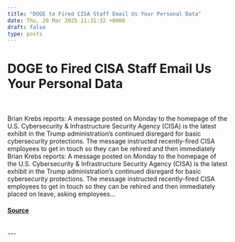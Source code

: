 ```yaml
---
title: "DOGE to Fired CISA Staff Email Us Your Personal Data"
date: Thu, 20 Mar 2025 11:31:32 +0000
draft: false
type: posts
---
```

# DOGE to Fired CISA Staff Email Us Your Personal Data

<br/>

<br/>
Brian Krebs reports: A message posted on Monday to the homepage of the U.S. Cybersecurity &#38; Infrastructure Security Agency (CISA) is the latest exhibit in the Trump administration’s continued disregard for basic cybersecurity protections. The message instructed recently-fired CISA employees to get in touch so they can be rehired and then immediately
<br/>
Brian Krebs reports: A message posted on Monday to the homepage of the U.S. Cybersecurity & Infrastructure Security Agency (CISA) is the latest exhibit in the Trump administration’s continued disregard for basic cybersecurity protections. The message instructed recently-fired CISA employees to get in touch so they can be rehired and then immediately placed on leave, asking employees...

#### [Source](https://databreaches.net/2025/03/20/doge-to-fired-cisa-staff-email-us-your-personal-data/)

<br/>
---
